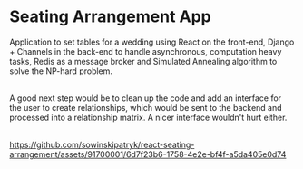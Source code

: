 # Seating Arrangement App

Application to set tables for a wedding using React on the front-end, Django + Channels in the back-end to handle asynchronous, computation heavy tasks, Redis as a message broker and Simulated Annealing algorithm to solve the NP-hard problem.
<br /><br />

A good next step would be to clean up the code and add an interface for the user to create relationships, which would be sent to the backend and processed into a relationship matrix. A nicer interface wouldn't hurt either.
<br /><br />


https://github.com/sowinskipatryk/react-seating-arrangement/assets/91700001/6d7f23b6-1758-4e2e-bf4f-a5da405e0d74
